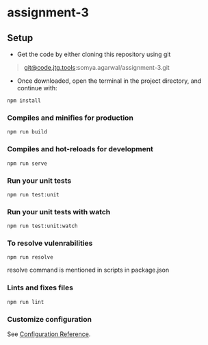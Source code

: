 # assignment-3

## Setup

- Get the code by either cloning this repository using git

> git@code.jtg.tools:somya.agarwal/assignment-3.git

- Once downloaded, open the terminal in the project directory, and continue with:

```
npm install
```

### Compiles and minifies for production

```
npm run build
```

### Compiles and hot-reloads for development

```
npm run serve
```

### Run your unit tests

```
npm run test:unit
```

### Run your unit tests with watch

```
npm run test:unit:watch
```

### To resolve vulenrabilities

```
npm run resolve
```

resolve command is mentioned in scripts in package.json

### Lints and fixes files

```
npm run lint
```

### Customize configuration

See [Configuration Reference](https://cli.vuejs.org/config/).
